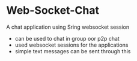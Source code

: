 # Web-Socket-Chat

A chat application using Sring websocket session
- can be used to chat in group oor p2p chat
- used websocket sessions for the applications
- simple text messages can be sent through this
